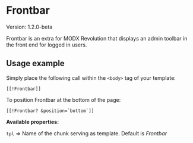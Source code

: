 # Frontbar

Version: 1.2.0-beta

Frontbar is an extra for MODX Revolution that displays an admin toolbar in the front end for logged in users.

## Usage example

Simply place the following call within the `<body>` tag of your template:
```
[[!Frontbar]]
```

To position Frontbar at the bottom of the page:
```
[[!Frontbar? &position=`bottom`]]
```

**Available properties:**

`tpl` => Name of the chunk serving as template. Default is _Frontbar_

